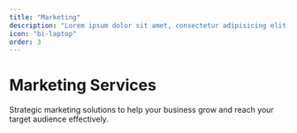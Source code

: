 ```yaml
---
title: "Marketing"
description: "Lorem ipsum dolor sit amet, consectetur adipisicing elit, sed do eiusmod tempor incididunt ut"
icon: "bi-laptop"
order: 3
---
```


# Marketing Services

Strategic marketing solutions to help your business grow and reach your target audience effectively.
